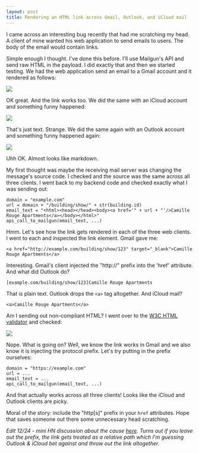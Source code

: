 ```yaml
---
layout: post
title: Rendering an HTML link across Gmail, Outlook, and iCloud mail
---
```


I came across an interesting bug recently that had me scratching my head. A client of mine wanted his web application to send emails to users. The body of the email would contain links. 

Simple enough I thought. I've done this before. I'll use Mailgun's API and send raw HTML in the payload. I did exactly that and then we started testing. We had the web application send an email to a Gmail account and it rendered as follows:

<img src="https://s3-us-west-1.amazonaws.com/dopeboy/render-email-blog-post/rendered_gmail.png"/>

OK great. And the link works too. We did the same with an iCloud account and something funny happened:

<img src="https://s3-us-west-1.amazonaws.com/dopeboy/render-email-blog-post/rendered_icloud.png"/>

That's just text. Strange. We did the same again with an Outlook account and something funny happened again:

<img src="https://s3-us-west-1.amazonaws.com/dopeboy/render-email-blog-post/rendered_outlook.png"/>

Uhh OK. Almost looks like markdown. 

My first thought was maybe the receiving mail server was changing the message's source code. I checked and the source was the same across all three clients. I went back to my backend code and checked exactly what I was sending out:

```
domain = "example.com"
url = domain + "/building/show/" + str(building.id)
email_text = "<html><head></head><body><a href='" + url + "'/>Camille Rouge Apartments</a></body></html>"
api_call_to_mailgun(email_text, ...)
```

Hmm. Let's see how the link gets rendered in each of the three web clients. I went to each and inspected the link element. Gmail gave me:

```
<a href="http://example.com/building/show/123" target="_blank">Camille Rouge Apartments</a>
```

Interesting. Gmail's client injected the "http://" prefix into the 'href' attribute. And what did Outlook do?

```
[example.com/building/show/123]Camille Rouge Apartments
```

That is plain text. Outlook drops the `<a>` tag altogether. And iCloud mail?

```
<a>Camille Rouge Apartments</a>
```

Am I sending out non-compliant HTML? I went over to the [W3C HTML validator](https://validator.w3.org) and checked:

<img src="https://s3-us-west-1.amazonaws.com/dopeboy/render-email-blog-post/w3c.png"/>

Nope. What is going on? Well, we know the link works in Gmail and we also know it is injecting the protocol prefix. Let's try putting in the prefix ourselves:

```
domain = "https://example.com"
url = ...
email_text = ...
api_call_to_mailgun(email_text, ...)
```

And that actually works across all three clients! Looks like the iCloud and Outlook clients are picky.

Moral of the story: include the "http[s]" prefix in your `href` attributes. Hope that saves someone out there some unnecessary head scratching.

*Edit 12/24 - mini HN discussion about the cause [here](https://news.ycombinator.com/item?id=13252640#13252877). Turns out if you leave out the prefix, the link gets treated as a relative path which I'm guessing Outlook & iCloud bet against and throw out the link altogether.*

